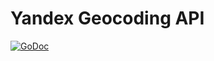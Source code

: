 # Yandex Geocoding API

[![GoDoc](https://godoc.org/github.com/FlameInTheDark/go-yandex-geocoding?status.svg)](https://godoc.org/github.com/FlameInTheDark/go-yandex-geocoding)